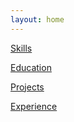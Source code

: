 ```yaml
---
layout: home
---
```


[Skills](/skills)

[Education](/education)

[Projects](/projects)

[Experience](/experience)
